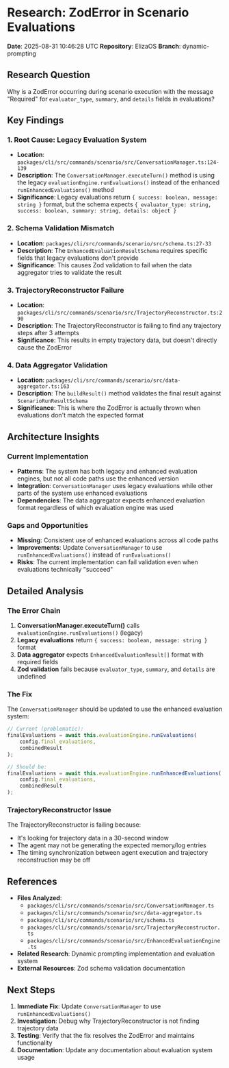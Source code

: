 # Research: ZodError in Scenario Evaluations

**Date**: 2025-08-31 10:46:28 UTC
**Repository**: ElizaOS
**Branch**: dynamic-prompting

## Research Question
Why is a ZodError occurring during scenario execution with the message "Required" for `evaluator_type`, `summary`, and `details` fields in evaluations?

## Key Findings

### 1. **Root Cause: Legacy Evaluation System**
- **Location**: `packages/cli/src/commands/scenario/src/ConversationManager.ts:124-139`
- **Description**: The `ConversationManager.executeTurn()` method is using the legacy `evaluationEngine.runEvaluations()` instead of the enhanced `runEnhancedEvaluations()` method
- **Significance**: Legacy evaluations return `{ success: boolean, message: string }` format, but the schema expects `{ evaluator_type: string, success: boolean, summary: string, details: object }`

### 2. **Schema Validation Mismatch**
- **Location**: `packages/cli/src/commands/scenario/src/schema.ts:27-33`
- **Description**: The `EnhancedEvaluationResultSchema` requires specific fields that legacy evaluations don't provide
- **Significance**: This causes Zod validation to fail when the data aggregator tries to validate the result

### 3. **TrajectoryReconstructor Failure**
- **Location**: `packages/cli/src/commands/scenario/src/TrajectoryReconstructor.ts:290`
- **Description**: The TrajectoryReconstructor is failing to find any trajectory steps after 3 attempts
- **Significance**: This results in empty trajectory data, but doesn't directly cause the ZodError

### 4. **Data Aggregator Validation**
- **Location**: `packages/cli/src/commands/scenario/src/data-aggregator.ts:163`
- **Description**: The `buildResult()` method validates the final result against `ScenarioRunResultSchema`
- **Significance**: This is where the ZodError is actually thrown when evaluations don't match the expected format

## Architecture Insights

### Current Implementation
- **Patterns**: The system has both legacy and enhanced evaluation engines, but not all code paths use the enhanced version
- **Integration**: `ConversationManager` uses legacy evaluations while other parts of the system use enhanced evaluations
- **Dependencies**: The data aggregator expects enhanced evaluation format regardless of which evaluation engine was used

### Gaps and Opportunities
- **Missing**: Consistent use of enhanced evaluations across all code paths
- **Improvements**: Update `ConversationManager` to use `runEnhancedEvaluations()` instead of `runEvaluations()`
- **Risks**: The current implementation can fail validation even when evaluations technically "succeed"

## Detailed Analysis

### The Error Chain
1. **ConversationManager.executeTurn()** calls `evaluationEngine.runEvaluations()` (legacy)
2. **Legacy evaluations** return `{ success: boolean, message: string }` format
3. **Data aggregator** expects `EnhancedEvaluationResult[]` format with required fields
4. **Zod validation** fails because `evaluator_type`, `summary`, and `details` are undefined

### The Fix
The `ConversationManager` should be updated to use the enhanced evaluation system:

```typescript
// Current (problematic):
finalEvaluations = await this.evaluationEngine.runEvaluations(
    config.final_evaluations,
    combinedResult
);

// Should be:
finalEvaluations = await this.evaluationEngine.runEnhancedEvaluations(
    config.final_evaluations,
    combinedResult
);
```

### TrajectoryReconstructor Issue
The TrajectoryReconstructor is failing because:
- It's looking for trajectory data in a 30-second window
- The agent may not be generating the expected memory/log entries
- The timing synchronization between agent execution and trajectory reconstruction may be off

## References
- **Files Analyzed**: 
  - `packages/cli/src/commands/scenario/src/ConversationManager.ts`
  - `packages/cli/src/commands/scenario/src/data-aggregator.ts`
  - `packages/cli/src/commands/scenario/src/schema.ts`
  - `packages/cli/src/commands/scenario/src/TrajectoryReconstructor.ts`
  - `packages/cli/src/commands/scenario/src/EnhancedEvaluationEngine.ts`
- **Related Research**: Dynamic prompting implementation and evaluation system
- **External Resources**: Zod schema validation documentation

## Next Steps
1. **Immediate Fix**: Update `ConversationManager` to use `runEnhancedEvaluations()`
2. **Investigation**: Debug why TrajectoryReconstructor is not finding trajectory data
3. **Testing**: Verify that the fix resolves the ZodError and maintains functionality
4. **Documentation**: Update any documentation about evaluation system usage
